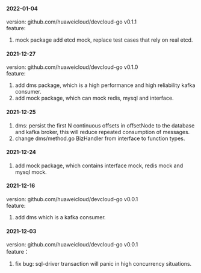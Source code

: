 #### 2022-01-04
version: github.com/huaweicloud/devcloud-go v0.1.1  
feature:
1. mock package add etcd mock, replace test cases that rely on real etcd.

#### 2021-12-27
version: github.com/huaweicloud/devcloud-go v0.1.0  
feature:
1. add dms package, which is a high performance and high reliability kafka consumer.
2. add mock package, which can mock redis, mysql and interface.
#### 2021-12-25
1. dms: persist the first N continuous offsets in offsetNode to the database and kafka broker, this will reduce repeated consumption of messages.
2. change dms/method.go BizHandler from interface to function types.
#### 2021-12-24
1. add mock package, which contains interface mock, redis mock and mysql mock.

#### 2021-12-16
version: github.com/huaweicloud/devcloud-go v0.0.1  
feature:
1. add dms which is a kafka consumer.

#### 2021-12-03
version: github.com/huaweicloud/devcloud-go v0.0.1  
feature：
1. fix bug: sql-driver transaction will panic in high concurrency situations.